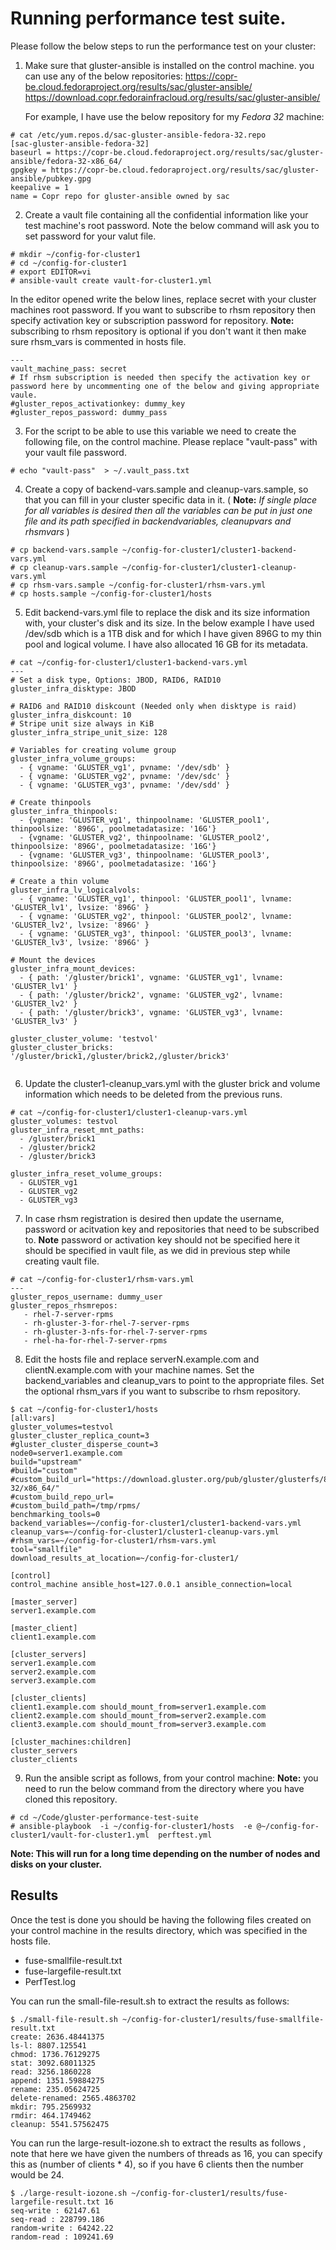 # Running performance test suite.

Please follow the below steps to run the performance test on your cluster:

1. Make sure that gluster-ansible is installed on the control machine.
   you can use any of the below repositories:
   https://copr-be.cloud.fedoraproject.org/results/sac/gluster-ansible/
   https://download.copr.fedorainfracloud.org/results/sac/gluster-ansible/

   For example, I have use the below repository for my *Fedora 32* machine:
```
# cat /etc/yum.repos.d/sac-gluster-ansible-fedora-32.repo
[sac-gluster-ansible-fedora-32]
baseurl = https://copr-be.cloud.fedoraproject.org/results/sac/gluster-ansible/fedora-32-x86_64/
gpgkey = https://copr-be.cloud.fedoraproject.org/results/sac/gluster-ansible/pubkey.gpg
keepalive = 1
name = Copr repo for gluster-ansible owned by sac

```



2. Create a vault file containing all the confidential information like your test machine's root password. Note the below command will ask you to set password for your valut file.

```
# mkdir ~/config-for-cluster1
# cd ~/config-for-cluster1
# export EDITOR=vi
# ansible-vault create vault-for-cluster1.yml
```

In the editor opened write the below lines, replace secret with your cluster machines root password. If you want to subscribe to rhsm repository then specify activation key or subscription password for repository. **Note:** subscribing to rhsm repository is optional if you don't want it then make sure rhsm_vars is commented in hosts file.

```
---
vault_machine_pass: secret
# If rhsm subscription is needed then specify the activation key or password here by uncommenting one of the below and giving appropriate vaule.
#gluster_repos_activationkey: dummy_key
#gluster_repos_password: dummy_pass
```

3. For the script to be able to use this variable we need to create the following file, on the control machine. Please replace "vault-pass" with your vault file password.

```
# echo "vault-pass"  > ~/.vault_pass.txt
```

4. Create a copy of backend-vars.sample and cleanup-vars.sample, so that you can fill in your cluster specific data in it. ( **Note:** *If single place for all variables is desired then all the variables can be put in just one file and its path specified in backendvariables, cleanupvars and rhsmvars* )

```
# cp backend-vars.sample ~/config-for-cluster1/cluster1-backend-vars.yml
# cp cleanup-vars.sample ~/config-for-cluster1/cluster1-cleanup-vars.yml
# cp rhsm-vars.sample ~/config-for-cluster1/rhsm-vars.yml
# cp hosts.sample ~/config-for-cluster1/hosts
```

5. Edit backend-vars.yml file to replace the disk and its size information with, your cluster's disk and its size. In the below example I have used /dev/sdb which is a 1TB disk and for which I have given 896G to my thin pool and logical volume. I have also allocated 16 GB for its metadata.

```
# cat ~/config-for-cluster1/cluster1-backend-vars.yml
---
# Set a disk type, Options: JBOD, RAID6, RAID10
gluster_infra_disktype: JBOD

# RAID6 and RAID10 diskcount (Needed only when disktype is raid)
gluster_infra_diskcount: 10
# Stripe unit size always in KiB
gluster_infra_stripe_unit_size: 128

# Variables for creating volume group
gluster_infra_volume_groups:
  - { vgname: 'GLUSTER_vg1', pvname: '/dev/sdb' }
  - { vgname: 'GLUSTER_vg2', pvname: '/dev/sdc' }
  - { vgname: 'GLUSTER_vg3', pvname: '/dev/sdd' }

# Create thinpools
gluster_infra_thinpools:
  - {vgname: 'GLUSTER_vg1', thinpoolname: 'GLUSTER_pool1', thinpoolsize: '896G', poolmetadatasize: '16G'}
  - {vgname: 'GLUSTER_vg2', thinpoolname: 'GLUSTER_pool2', thinpoolsize: '896G', poolmetadatasize: '16G'}
  - {vgname: 'GLUSTER_vg3', thinpoolname: 'GLUSTER_pool3', thinpoolsize: '896G', poolmetadatasize: '16G'}

# Create a thin volume
gluster_infra_lv_logicalvols:
  - { vgname: 'GLUSTER_vg1', thinpool: 'GLUSTER_pool1', lvname: 'GLUSTER_lv1', lvsize: '896G' }
  - { vgname: 'GLUSTER_vg2', thinpool: 'GLUSTER_pool2', lvname: 'GLUSTER_lv2', lvsize: '896G' }
  - { vgname: 'GLUSTER_vg3', thinpool: 'GLUSTER_pool3', lvname: 'GLUSTER_lv3', lvsize: '896G' }

# Mount the devices
gluster_infra_mount_devices:
  - { path: '/gluster/brick1', vgname: 'GLUSTER_vg1', lvname: 'GLUSTER_lv1' }
  - { path: '/gluster/brick2', vgname: 'GLUSTER_vg2', lvname: 'GLUSTER_lv2' }
  - { path: '/gluster/brick3', vgname: 'GLUSTER_vg3', lvname: 'GLUSTER_lv3' }

gluster_cluster_volume: 'testvol'
gluster_cluster_bricks: '/gluster/brick1,/gluster/brick2,/gluster/brick3'


```

6. Update the cluster1-cleanup_vars.yml with the gluster brick and volume information which needs to be deleted from the previous runs.

```
# cat ~/config-for-cluster1/cluster1-cleanup-vars.yml
gluster_volumes: testvol
gluster_infra_reset_mnt_paths:
  - /gluster/brick1
  - /gluster/brick2
  - /gluster/brick3

gluster_infra_reset_volume_groups:
  - GLUSTER_vg1
  - GLUSTER_vg2
  - GLUSTER_vg3

```

7. In case rhsm registration is desired then update the username, password or acitvation key and repositories that need to be subscribed to. **Note** password or activation key should not be specified here it should be specified in vault file, as we did in previous step while creating vault file.

```
# cat ~/config-for-cluster1/rhsm-vars.yml
---
gluster_repos_username: dummy_user
gluster_repos_rhsmrepos:
   - rhel-7-server-rpms
   - rh-gluster-3-for-rhel-7-server-rpms
   - rh-gluster-3-nfs-for-rhel-7-server-rpms
   - rhel-ha-for-rhel-7-server-rpms

```

8. Edit the hosts file and replace serverN.example.com and clientN.example.com with your machine names. Set the backend_variables and cleanup_vars to point to the appropriate files. Set the optional rhsm_vars if you want to subscribe to rhsm repository.

```
$ cat ~/config-for-cluster1/hosts
[all:vars]
gluster_volumes=testvol
gluster_cluster_replica_count=3
#gluster_cluster_disperse_count=3
node0=server1.example.com
build="upstream"
#build="custom"
#custom_build_url="https://download.gluster.org/pub/gluster/glusterfs/8/8.1/Fedora/fedora-32/x86_64/"
#custom_build_repo_url=
#custom_build_path=/tmp/rpms/
benchmarking_tools=0
backend_variables=~/config-for-cluster1/cluster1-backend-vars.yml
cleanup_vars=~/config-for-cluster1/cluster1-cleanup-vars.yml
#rhsm_vars=~/config-for-cluster1/rhsm-vars.yml
tool="smallfile"
download_results_at_location=~/config-for-cluster1/

[control]
control_machine ansible_host=127.0.0.1 ansible_connection=local

[master_server]
server1.example.com

[master_client]
client1.example.com

[cluster_servers]
server1.example.com
server2.example.com
server3.example.com

[cluster_clients]
client1.example.com should_mount_from=server1.example.com
client2.example.com should_mount_from=server2.example.com
client3.example.com should_mount_from=server3.example.com

[cluster_machines:children]
cluster_servers
cluster_clients
```


9. Run the ansible script as follows, from your control machine:
   **Note:** you need to run the below command from the directory where you have cloned this repository.

```
# cd ~/Code/gluster-performance-test-suite
# ansible-playbook  -i ~/config-for-cluster1/hosts  -e @~/config-for-cluster1/vault-for-cluster1.yml  perftest.yml

```

**Note: This will run for a long time depending on the number of nodes and disks on your cluster.**


## Results

Once the test is done you should be having the following files created on your control machine in the results directory, which was specified in the hosts file.

* fuse-smallfile-result.txt
* fuse-largefile-result.txt
* PerfTest.log

You can run the small-file-result.sh to extract the results as follows:

```
$ ./small-file-result.sh ~/config-for-cluster1/results/fuse-smallfile-result.txt
create: 2636.48441375
ls-l: 8807.125541
chmod: 1736.76129275
stat: 3092.68011325
read: 3256.1860228
append: 1351.59884275
rename: 235.05624725
delete-renamed: 2565.4863702
mkdir: 795.2569932
rmdir: 464.1749462
cleanup: 5541.57562475
```

You can run the large-result-iozone.sh to extract the results as follows , note that here we have given the numbers of threads as 16, you can specify this as (number of clients * 4), so if you have 6 clients then the number would be 24.

```
$ ./large-result-iozone.sh ~/config-for-cluster1/results/fuse-largefile-result.txt 16
seq-write : 62147.61
seq-read : 228799.186
random-write : 64242.22
random-read : 109241.69
```
